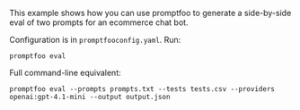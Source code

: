 This example shows how you can use promptfoo to generate a side-by-side eval of two prompts for an ecommerce chat bot.

Configuration is in `promptfooconfig.yaml`. Run:

```
promptfoo eval
```

Full command-line equivalent:

```
promptfoo eval --prompts prompts.txt --tests tests.csv --providers openai:gpt-4.1-mini --output output.json
```
